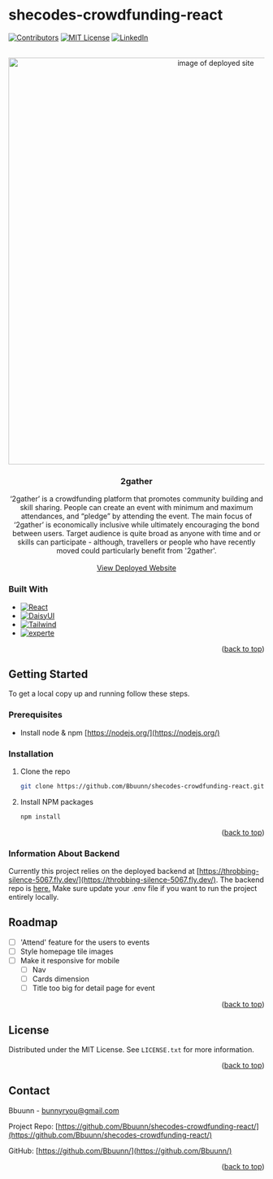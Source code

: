# shecodes-crowdfunding-react
<!-- Improved compatibility of back to top link: See: https://github.com/othneildrew/Best-README-Template/pull/73 -->
<a name="readme-top"></a>
<!-- PROJECT SHIELDS -->
<!--
*** I'm using markdown "reference style" links for readability.
*** Reference links are enclosed in brackets [ ] instead of parentheses ( ).
*** See the bottom of this document for the declaration of the reference variables
*** for contributors-url, forks-url, etc. This is an optional, concise syntax you may use.
*** https://www.markdownguide.org/basic-syntax/#reference-style-links
-->
[![Contributors][contributors-shield]][contributors-url]
[![MIT License][license-shield]][license-url]
[![LinkedIn][linkedin-shield]][linkedin-url]




<!-- PROJECT LOGO -->
<br />
<div align="center">
  <a href="https://genuine-kringle-a392b4.netlify.app/">
    <img width="800" alt="image of deployed site" src="https://user-images.githubusercontent.com/109889112/232032076-05639698-68aa-4e10-9376-82ea6ee6d764.png">
  </a>

<h3 align="center">2gather</h3>

  <p align="center">
    ‘2gather’ is a crowdfunding platform that promotes community building and skill sharing. People can create an event with minimum and maximum attendances, and “pledge” by attending the event. The main focus of ‘2gather’ is economically inclusive while ultimately encouraging the bond between users. Target audience is quite broad as anyone with time and or skills can participate - although, travellers or people who have recently moved could particularly benefit from '2gather'. 
    <br />
    <br />
    <a href="https://genuine-kringle-a392b4.netlify.app/">View Deployed Website</a>
  </p>
</div>



<!-- ABOUT THE PROJECT -->

### Built With

* [![React][React.js]][React-url]
* [![DaisyUI][DaisyUI]][DaisyUI-url]
* [![Tailwind][Tailwind]][Tailwind-url]
* [![experte][experte]][experte-url]

<p align="right">(<a href="#readme-top">back to top</a>)</p>



<!-- GETTING STARTED -->
## Getting Started

To get a local copy up and running follow these steps.

### Prerequisites

* Install node & npm
  [https://nodejs.org/](https://nodejs.org/)
  

### Installation

1. Clone the repo
   ```sh
   git clone https://github.com/Bbuunn/shecodes-crowdfunding-react.git
   ```
1. Install NPM packages
   ```sh
   npm install
   ```

<p align="right">(<a href="#readme-top">back to top</a>)</p>

### Information About Backend

Currently this project relies on the deployed backend at [https://throbbing-silence-5067.fly.dev/](https://throbbing-silence-5067.fly.dev/).
The backend repo is [here.](https://github.com/SheCodesAus/she-codes-crowdfunding-api-project-Bbuunn)
Make sure update your .env file if you want to run the project entirely locally.

<!-- ROADMAP -->
## Roadmap

- [ ] 'Attend' feature for the users to events
- [ ] Style homepage tile images
- [ ] Make it responsive for mobile
    - [ ] Nav
    - [ ] Cards dimension
    - [ ] Title too big for detail page for event

<p align="right">(<a href="#readme-top">back to top</a>)</p>




<!-- LICENSE -->
## License

Distributed under the MIT License. See `LICENSE.txt` for more information.

<p align="right">(<a href="#readme-top">back to top</a>)</p>



<!-- CONTACT -->
## Contact

Bbuunn - bunnyryou@gmail.com

Project Repo: [https://github.com/Bbuunn/shecodes-crowdfunding-react/](https://github.com/Bbuunn/shecodes-crowdfunding-react/)

GitHub: [https://github.com/Bbuunn/](https://github.com/Bbuunn/)

<p align="right">(<a href="#readme-top">back to top</a>)</p>



<!-- MARKDOWN LINKS & IMAGES -->
<!-- https://www.markdownguide.org/basic-syntax/#reference-style-links -->
[contributors-shield]: https://img.shields.io/github/contributors/Bbuunn/shecodes-crowdfunding-react.svg?style=for-the-badge
[contributors-url]: https://github.com/Bbuunn/shecodes-crowdfunding-react/graphs/contributors
[license-shield]: https://img.shields.io/github/license/Bbuunn/shecodes-crowdfunding-react.svg?style=for-the-badge&v=2
[license-url]: https://github.com/Bbuunn/shecodes-crowdfunding-react/blob/main/LICENSE.txt
[linkedin-shield]: https://img.shields.io/badge/-LinkedIn-black.svg?style=for-the-badge&logo=linkedin&colorB=555
[linkedin-url]: https://www.linkedin.com/in/bunnyryou/
[product-screenshot]: images/screenshot.png
[React.js]: https://img.shields.io/badge/React-20232A?style=for-the-badge&logo=react&logoColor=61DAFB
[React-url]: https://reactjs.org/
[DaisyUI-url]: https://daisyui.com/
[DaisyUI]: https://img.shields.io/static/v1?style=for-the-badge&message=DaisyUI&color=5A0EF8&logo=DaisyUI&logoColor=FFFFFF&label=
[experte-url]: https://www.experte.com/logo-maker#/
[experte]: https://img.shields.io/badge/-experte-yellow?style=for-the-badge
[Tailwind-url]: https://tailwindcss.com
[Tailwind]: https://img.shields.io/static/v1?style=for-the-badge&message=Tailwind+CSS&color=222222&logo=Tailwind+CSS&logoColor=06B6D4&label=



